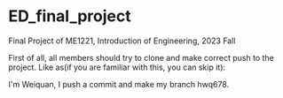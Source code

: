 # ED_final_project
Final Project of ME1221, Introduction of Engineering, 2023 Fall

First of all, all members should try to clone and make correct push to the project. Like as(if you are familiar with this, you can skip it): 
       
I'm Weiquan, I push a commit and make my branch hwq678.

